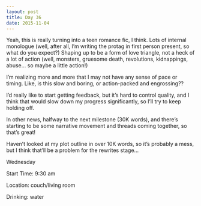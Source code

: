 ```yaml
---
layout: post
title: Day 36
date: 2015-11-04
---
```


Yeah, this is really turning into a teen romance fic, I think. Lots of internal monologue (well, after all, I’m writing the protag in first person present, so what do you expect?) Shaping up to be a form of love triangle, not a heck of a lot of action (well, monsters, gruesome death, revolutions, kidnappings, abuse… so maybe a little action!) 

I’m realizing more and more that I may not have any sense of pace or timing. Like, is this slow and boring, or action-packed and engrossing?? 

I’d really like to start getting feedback, but it’s hard to control quality, and I think that would slow down my progress significantly, so I’ll try to keep holding off. 

In other news, halfway to the next milestone (30K words), and there’s starting to be some narrative movement and threads coming together, so that’s great! 

Haven’t looked at my plot outline in over 10K words, so it’s probably a mess, but I think that’ll be a problem for the rewrites stage…


Wednesday

Start Time: 9:30 am

Location: couch/living room

Drinking: water
